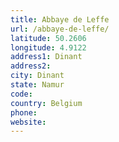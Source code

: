 ```yaml
---
title: Abbaye de Leffe
url: /abbaye-de-leffe/
latitude: 50.2606
longitude: 4.9122
address1: Dinant
address2: 
city: Dinant
state: Namur
code: 
country: Belgium
phone: 
website: 
---
```


